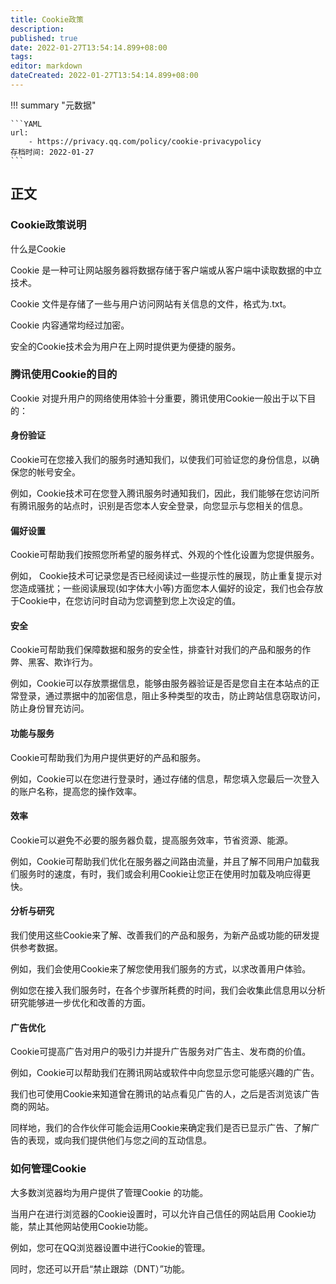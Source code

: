 ```yaml
---
title: Cookie政策
description:
published: true
date: 2022-01-27T13:54:14.899+08:00
tags:
editor: markdown
dateCreated: 2022-01-27T13:54:14.899+08:00
---
```


!!! summary "元数据"

    ```YAML
    url:
        - https://privacy.qq.com/policy/cookie-privacypolicy
    存档时间: 2022-01-27
    ```

## 正文

### Cookie政策说明

什么是Cookie

Cookie 是一种可让网站服务器将数据存储于客户端或从客户端中读取数据的中立技术。

Cookie 文件是存储了一些与用户访问网站有关信息的文件，格式为.txt。

Cookie 内容通常均经过加密。

安全的Cookie技术会为用户在上网时提供更为便捷的服务。

### 腾讯使用Cookie的目的

Cookie 对提升用户的网络使用体验十分重要，腾讯使用Cookie一般出于以下目的：

#### 身份验证

Cookie可在您接入我们的服务时通知我们，以使我们可验证您的身份信息，以确保您的帐号安全。

例如，Cookie技术可在您登入腾讯服务时通知我们，因此，我们能够在您访问所有腾讯服务的站点时，识别是否您本人安全登录，向您显示与您相关的信息。

#### 偏好设置

Cookie可帮助我们按照您所希望的服务样式、外观的个性化设置为您提供服务。

例如， Cookie技术可记录您是否已经阅读过一些提示性的展现，防止重复提示对您造成骚扰；一些阅读展现(如字体大小等)方面您本人偏好的设定，我们也会存放于Cookie中，在您访问时自动为您调整到您上次设定的值。

#### 安全

Cookie可帮助我们保障数据和服务的安全性，排查针对我们的产品和服务的作弊、黑客、欺诈行为。

例如，Cookie可以存放票据信息，能够由服务器验证是否是您自主在本站点的正常登录，通过票据中的加密信息，阻止多种类型的攻击，防止跨站信息窃取访问，防止身份冒充访问。

#### 功能与服务

Cookie可帮助我们为用户提供更好的产品和服务。

例如，Cookie可以在您进行登录时，通过存储的信息，帮您填入您最后一次登入的账户名称，提高您的操作效率。

#### 效率

Cookie可以避免不必要的服务器负载，提高服务效率，节省资源、能源。

例如，Cookie可帮助我们优化在服务器之间路由流量，并且了解不同用户加载我们服务时的速度，有时，我们或会利用Cookie让您正在使用时加载及响应得更快。

#### 分析与研究

我们使用这些Cookie来了解、改善我们的产品和服务，为新产品或功能的研发提供参考数据。

例如，我们会使用Cookie来了解您使用我们服务的方式，以求改善用户体验。

例如您在接入我们服务时，在各个步骤所耗费的时间，我们会收集此信息用以分析研究能够进一步优化和改善的方面。

#### 广告优化

Cookie可提高广告对用户的吸引力并提升广告服务对广告主、发布商的价值。

例如，Cookie可以帮助我们在腾讯网站或软件中向您显示您可能感兴趣的广告。

我们也可使用Cookie来知道曾在腾讯的站点看见广告的人，之后是否浏览该广告商的网站。

同样地，我们的合作伙伴可能会运用Cookie来确定我们是否已显示广告、了解广告的表现，或向我们提供他们与您之间的互动信息。

### 如何管理Cookie

大多数浏览器均为用户提供了管理Cookie 的功能。

当用户在进行浏览器的Cookie设置时，可以允许自己信任的网站启用 Cookie功能，禁止其他网站使用Cookie功能。

例如，您可在QQ浏览器设置中进行Cookie的管理。

同时，您还可以开启“禁止跟踪（DNT）”功能。
